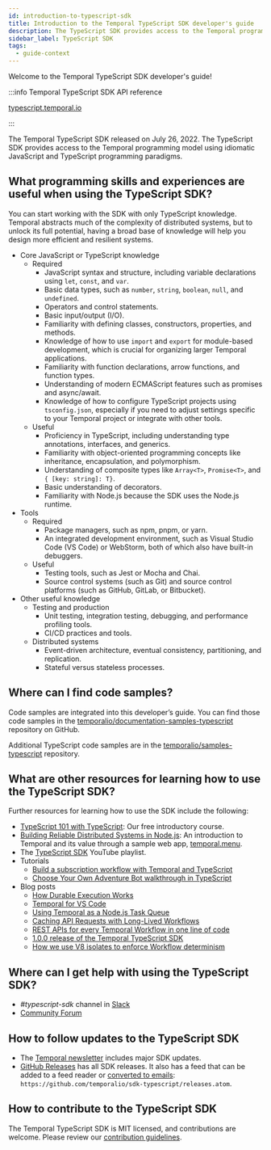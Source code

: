 ```yaml
---
id: introduction-to-typescript-sdk
title: Introduction to the Temporal TypeScript SDK developer's guide
description: The TypeScript SDK provides access to the Temporal programming model using idiomatic JavaScript and TypeScript programming paradigms.
sidebar_label: TypeScript SDK
tags:
  - guide-context
---
```


Welcome to the Temporal TypeScript SDK developer's guide!

:::info Temporal TypeScript SDK API reference

[typescript.temporal.io](https://typescript.temporal.io/)

:::

The Temporal TypeScript SDK released on July 26, 2022. The TypeScript SDK provides access to the Temporal programming model using idiomatic JavaScript and TypeScript programming paradigms.

## What programming skills and experiences are useful when using the TypeScript SDK?

You can start working with the SDK with only TypeScript knowledge.
Temporal abstracts much of the complexity of distributed systems, but to unlock its full potential, having a broad base of knowledge will help you design more efficient and resilient systems.

- Core JavaScript or TypeScript knowledge
  - Required
    - JavaScript syntax and structure, including variable declarations using `let`, `const`, and `var`.
    - Basic data types, such as `number`, `string`, `boolean`, `null`, and `undefined`.
    - Operators and control statements.
    - Basic input/output (I/O).
    - Familiarity with defining classes, constructors, properties, and methods.
    - Knowledge of how to use `import` and `export` for module-based development, which is crucial for organizing larger Temporal applications.
    - Familiarity with function declarations, arrow functions, and function types.
    - Understanding of modern ECMAScript features such as promises and async/await.
    - Knowledge of how to configure TypeScript projects using `tsconfig.json`, especially if you need to adjust settings specific to your Temporal project or integrate with other tools.
  - Useful
    - Proficiency in TypeScript, including understanding type annotations, interfaces, and generics.
    - Familiarity with object-oriented programming concepts like inheritance, encapsulation, and polymorphism.
    - Understanding of composite types like `Array<T>`, `Promise<T>`, and `{ [key: string]: T}`.
    - Basic understanding of decorators.
    - Familiarity with Node.js because the SDK uses the Node.js runtime.
- Tools
  - Required
    - Package managers, such as npm, pnpm, or yarn.
    - An integrated development environment, such as Visual Studio Code (VS Code) or WebStorm, both of which also have built-in debuggers.
  - Useful
    - Testing tools, such as Jest or Mocha and Chai.
    - Source control systems (such as Git) and source control platforms (such as GitHub, GitLab, or Bitbucket).
- Other useful knowledge
  - Testing and production
    - Unit testing, integration testing, debugging, and performance profiling tools.
    - CI/CD practices and tools.
  - Distributed systems
    - Event-driven architecture, eventual consistency, partitioning, and replication.
    - Stateful versus stateless processes.

## Where can I find code samples?

Code samples are integrated into this developer’s guide.
You can find those code samples in the [temporalio/documentation-samples-typescript](https://github.com/temporalio/documentation-samples-typescript) repository on GitHub.

Additional TypeScript code samples are in the [temporalio/samples-typescript](https://github.com/temporalio/samples-typescript) repository.

## What are other resources for learning how to use the TypeScript SDK?

Further resources for learning how to use the SDK include the following:

- [TypeScript 101 with TypeScript](https://t.mp/ts-101): Our free introductory course.
- [Building Reliable Distributed Systems in Node.js](https://temporal.io/blog/building-reliable-distributed-systems-in-node): An introduction to Temporal and its value through a sample web app, [temporal.menu](https://temporal.menu/).
- The [TypeScript SDK](https://www.youtube.com/playlist?list=PLl9kRkvFJrlTavecydpk9r6cF7qBmQJvb) YouTube playlist.
- Tutorials
  - [Build a subscription workflow with Temporal and TypeScript](https://learn.temporal.io/tutorials/typescript/subscriptions/)
  - [Choose Your Own Adventure Bot walkthrough in TypeScript](https://learn.temporal.io/tutorials/typescript/chatbot/)
- Blog posts
  - [How Durable Execution Works](https://temporal.io/blog/building-reliable-distributed-systems-in-node-js-part-2)
  - [Temporal for VS Code](https://temporal.io/blog/temporal-for-vs-code)
  - [Using Temporal as a Node.js Task Queue](https://temporal.io/blog/using-temporal-as-a-node-task-queue)
  - [Caching API Requests with Long-Lived Workflows](https://temporal.io/blog/caching-api-requests-with-long-lived-workflows)
  - [REST APIs for every Temporal Workflow in one line of code](https://temporal.io/blog/temporal-rest)
  - [1.0.0 release of the Temporal TypeScript SDK](https://temporal.io/blog/typescript-1-0-0)
  - [How we use V8 isolates to enforce Workflow determinism](https://temporal.io/blog/intro-to-isolated-vm)

## Where can I get help with using the TypeScript SDK?

- _#typescript-sdk_ channel in [Slack](https://t.mp/slack)
- [Community Forum](https://community.temporal.io/tag/typescript-sdk)

## How to follow updates to the TypeScript SDK

- The [Temporal newsletter](https://t.mp/news) includes major SDK updates.
- [GitHub Releases](https://github.com/temporalio/sdk-typescript/releases) has all SDK releases. It also has a feed that can be added to a feed reader or [converted to emails](https://blogtrottr.com/): `https://github.com/temporalio/sdk-typescript/releases.atom`.

## How to contribute to the TypeScript SDK

The Temporal TypeScript SDK is MIT licensed, and contributions are welcome.
Please review our [contribution guidelines](https://github.com/temporalio/sdk-typescript/blob/main/CONTRIBUTING.md).
